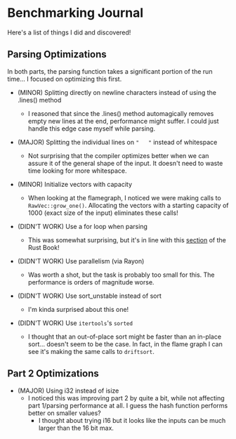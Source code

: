 # Benchmarking Journal

Here's a list of things I did and discovered!

## Parsing Optimizations
In both parts, the parsing function takes a significant portion of the run time... I focused on optimizing this first.

- (MINOR) Splitting directly on newline characters instead of using the .lines() method 
    - I reasoned that since the .lines() method automagically removes empty new
      lines at the end, performance might suffer. I could just handle this edge
      case myself while parsing.
- (MAJOR) Splitting the individual lines on `"   "` instead of whitespace
    - Not surprising that the compiler optimizes better when we can assure it
      of the general shape of the input. It doesn't need to waste time looking
      for more whitespace.
- (MINOR) Initialize vectors with capacity
    - When looking at the flamegraph, I noticed we were making calls to
      `RawVec::grow_one()`. Allocating the vectors with a starting capacity of
      1000 (exact size of the input) eliminates these calls!

- (DIDN'T WORK) Use a for loop when parsing
    - This was somewhat surprising, but it's in line with this 
      [section](https://doc.rust-lang.org/book/ch13-04-performance.html) of the
      Rust Book!

- (DIDN'T WORK) Use parallelism (via Rayon)
    - Was worth a shot, but the task is probably too small for this. The
      performance is orders of magnitude worse.

- (DIDN'T WORK) Use sort_unstable instead of sort
    - I'm kinda surprised about this one!

- (DIDN'T WORK) Use `itertools`'s `sorted`
    - I thought that an out-of-place sort might be faster than an in-place
      sort... doesn't seem to be the case. In fact, in the flame graph I can
      see it's making the same calls to `driftsort`.

## Part 2 Optimizations
- (MAJOR) Using i32 instead of isize
    - I noticed this was improving part 2 by quite a bit, while not affecting
      part 1/parsing performance at all. I guess the hash function performs
      better on smaller values?
        - I thought about trying i16 but it looks like the inputs can be much
          larger than the 16 bit max.
